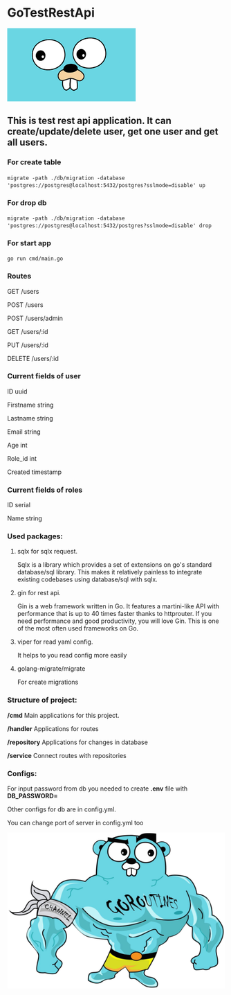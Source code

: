 # GoTestRestApi
![plot](images/go1.png)

## This is test rest api application. It can create/update/delete user, get one user and get all users.

### For create table
`migrate -path ./db/migration -database 'postgres://postgres@localhost:5432/postgres?sslmode=disable' up`
### For drop db 
`migrate -path ./db/migration -database 'postgres://postgres@localhost:5432/postgres?sslmode=disable' drop`
### For start app
`go run cmd/main.go`

### Routes

GET    /users  

POST   /users   

POST   /users/admin

GET    /users/:id  

PUT    /users/:id 

DELETE /users/:id

### Current fields of user
ID        uuid

Firstname string    

Lastname  string   

Email     string    

Age       int 

Role_id   int

Created   timestamp

### Current fields of roles
ID   serial

Name string

### Used packages:
1) sqlx for sqlx request.
   
   Sqlx is a library which provides a set of extensions on go's standard database/sql library. This makes it relatively painless to integrate existing codebases using database/sql with sqlx.
2) gin for rest api.
   
   Gin is a web framework written in Go. It features a martini-like API with performance that is up to 40 times faster thanks to httprouter. If you need performance and good productivity, you will love Gin. This is one of the most often used frameworks on Go.
3) viper for read yaml config.
   
   It helps to you read config more easily

4) golang-migrate/migrate

   For create migrations

### Structure of project:

**/cmd** Main applications for this project.

**/handler** Applications for routes

**/repository** Applications for changes in database

**/service** Connect routes with repositories 

### Configs:
For input password from db you needed to create **.env** file with **DB_PASSWORD=** 

Other configs for db are in config.yml.

You can change port of server in config.yml too

![plot](images/go2.png)
